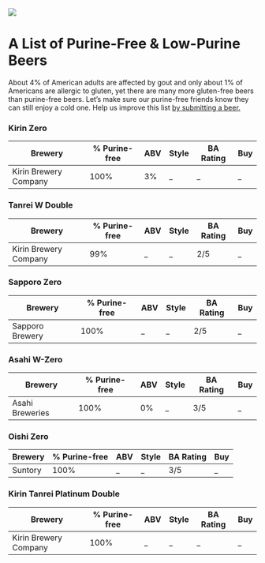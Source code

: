 <img id="logo" src="https://openclipart.org/download/279914/hops.svg" />

# A List of Purine-Free & Low-Purine Beers
About 4% of American adults are affected by gout and only about 1% of Americans are allergic to gluten, yet there are many more gluten-free beers than purine-free beers. Let’s make sure our purine-free friends know they can still enjoy a cold one. Help us improve this list <a href="https://docs.google.com/forms/d/e/1FAIpQLSeD7TKSytJlDtr6dUp1CVFkmegmEJhliruga1Oz5cZP2bUqyQ/viewform">by submitting a beer.</a>

### Kirin Zero

Brewery | % Purine-free | ABV | Style | BA Rating | Buy
--- | --- | --- | --- | --- | ---
Kirin Brewery Company | 100% | 3% | _ | _ | _

### Tanrei W Double 
Brewery | % Purine-free | ABV | Style | BA Rating | Buy
--- | --- | --- | --- | --- | ---
Kirin Brewery Company | 99% | _ | _ | 2/5 | _

### Sapporo Zero
Brewery | % Purine-free | ABV | Style | BA Rating | Buy
--- | --- | --- | --- | --- | ---
Sapporo Brewery | 100% | _ | _ | 2/5 | _

### Asahi W-Zero
Brewery | % Purine-free | ABV | Style | BA Rating | Buy
--- | --- | --- | --- | --- | ---
Asahi Breweries | 100% | 0% | _ | 3/5 | _

### Oishi Zero 
Brewery | % Purine-free | ABV | Style | BA Rating | Buy
--- | --- | --- | --- | --- | ---
Suntory | 100% | _ | _ | 3/5 | _

### Kirin Tanrei Platinum Double
Brewery | % Purine-free | ABV | Style | BA Rating | Buy
--- | --- | --- | --- | --- | ---
Kirin Brewery Company | 100% | _ | _ | _ | _
